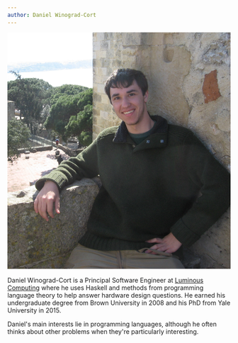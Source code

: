 ```yaml
---
author: Daniel Winograd-Cort
---
```


<center><img class="frontimage" src="/images/Dan_on_castle.jpg" alt=""/></center>

Daniel Winograd-Cort is a Principal Software Engineer at [Luminous Computing](https://luminous.co/) where he uses Haskell and methods from programming language theory to help answer hardware design questions.  He earned his undergraduate degree from Brown University in 2008 and his PhD from Yale University in 2015.

Daniel's main interests lie in programming languages, although he often thinks about other problems when they're particularly interesting.
